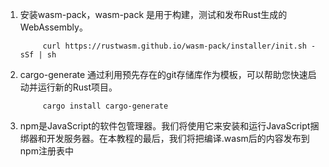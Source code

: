 1. 安装wasm-pack，wasm-pack 是用于构建，测试和发布Rust生成的WebAssembly。

            curl https://rustwasm.github.io/wasm-pack/installer/init.sh -sSf | sh

2. cargo-generate 通过利用预先存在的git存储库作为模板，可以帮助您快速启动并运行新的Rust项目。

            cargo install cargo-generate

3.  npm是JavaScript的软件包管理器。我们将使用它来安装和运行JavaScript捆绑器和开发服务器。在本教程的最后，我们将把编译.wasm后的内容发布到npm注册表中
